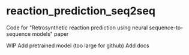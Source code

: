 # reaction_prediction_seq2seq

Code for "Retrosynthetic reaction prediction using neural sequence-to-sequence models" paper

WIP
Add pretrained model (too large for github)
Add docs
